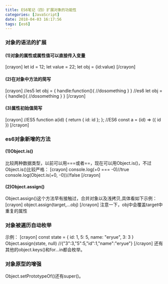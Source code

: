 ```yaml
---
title: ES6笔记（四）扩展对象的功能性
categories: [JavaScript]
date: 2018-04-03 16:17:56
tags: [es6]
---
```


### 对象的语法的扩展

#### (1)对象的属性或属性值可以直接传入变量

\[crayon\] let id = 12; let value = 22; let obj = {id:value} \[/crayon\]

#### (2)在对象中方法的简写

\[crayon\] //es5 let obj = { handle:function(){ //dosomething } } //es6 let obj = { handle(){ //dosomething } } \[/crayon\]
<!--more-->
#### (3)属性初始值简写

\[crayon\] //ES5 function a(id) { return { id: id }; }; //ES6 const a = (id) => ({ id }) \[/crayon\]

### es6对象新增的方法

#### (1)Object.is()

比较两种数据类型，以前可以用===或者==，现在可以用Object.is()，不过Object.is()比较严格： \[crayon\] console.log(+0 === -0)//true console.log(Object.is(+0, -0))//false \[/crayon\]

#### (2)Object.assign()

Object.assign()这个方法早有接触过，合并对象以及浅拷贝,具体看如下示例： \[crayon\] object.assign(target,...obj) \[/crayon\] 注意一下，obj中会覆盖target中重复的属性

### 对象被遍历自动枚举

示例： \[crayon\] const state = { id: 1, 5: 5, name: "eryue", 3: 3 } Object.assign(state, null) //{"3":3,"5":5,"id":1,"name":"eryue"} \[/crayon\] 还有其他的object.keys()和for...in都会枚举。

### 对象原型的增强

Object.setPrototypeOf()还有super()。